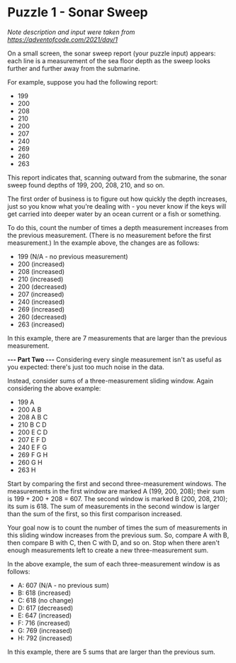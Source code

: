 # Puzzle 1 - Sonar Sweep

*Note description and input were taken from https://adventofcode.com/2021/day/1* 

On a small screen, the sonar sweep report (your puzzle input) appears: each line is a measurement of the sea floor depth as the sweep looks further and further away from the submarine.

For example, suppose you had the following report:

- 199
- 200
- 208
- 210
- 200
- 207
- 240
- 269
- 260
- 263

This report indicates that, scanning outward from the submarine, the sonar sweep found depths of 199, 200, 208, 210, and so on.

The first order of business is to figure out how quickly the depth increases, just so you know what you're dealing with - you never know if the keys will get carried into deeper water by an ocean current or a fish or something.

To do this, count the number of times a depth measurement increases from the previous measurement. (There is no measurement before the first measurement.) In the example above, the changes are as follows:

- 199 (N/A - no previous measurement)
- 200 (increased)
- 208 (increased)
- 210 (increased)
- 200 (decreased)
- 207 (increased)
- 240 (increased)
- 269 (increased)
- 260 (decreased)
- 263 (increased)

In this example, there are 7 measurements that are larger than the previous measurement.

**--- Part Two ---**
Considering every single measurement isn't as useful as you expected: there's just too much noise in the data.

Instead, consider sums of a three-measurement sliding window. Again considering the above example:

- 199  A      
- 200  A B    
- 208  A B C  
- 210    B C D
- 200  E   C D
- 207  E F   D
- 240  E F G  
- 269    F G H
- 260      G H
- 263        H

Start by comparing the first and second three-measurement windows. The measurements in the first window are marked A (199, 200, 208); their sum is 199 + 200 + 208 = 607. The second window is marked B (200, 208, 210); its sum is 618. The sum of measurements in the second window is larger than the sum of the first, so this first comparison increased.

Your goal now is to count the number of times the sum of measurements in this sliding window increases from the previous sum. So, compare A with B, then compare B with C, then C with D, and so on. Stop when there aren't enough measurements left to create a new three-measurement sum.

In the above example, the sum of each three-measurement window is as follows:

- A: 607 (N/A - no previous sum)
- B: 618 (increased)
- C: 618 (no change)
- D: 617 (decreased)
- E: 647 (increased)
- F: 716 (increased)
- G: 769 (increased)
- H: 792 (increased)

In this example, there are 5 sums that are larger than the previous sum.